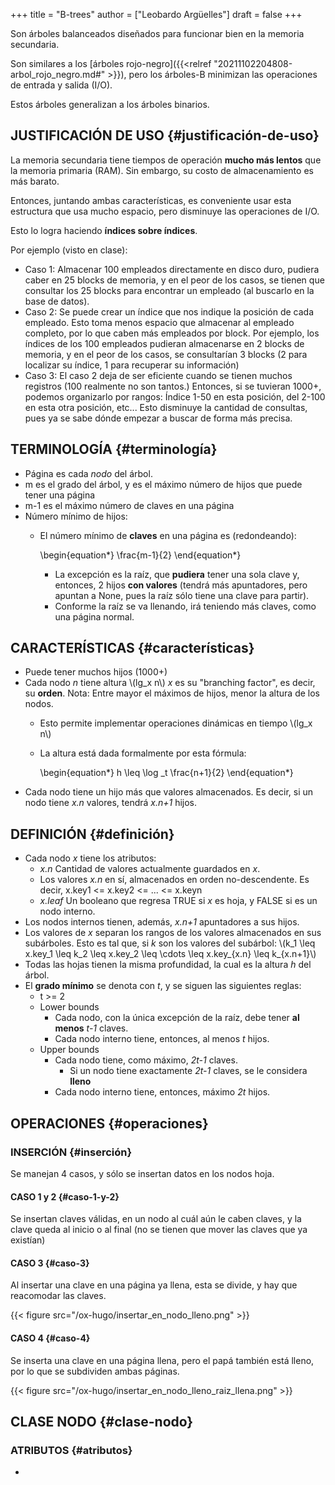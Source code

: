 +++
title = "B-trees"
author = ["Leobardo Argüelles"]
draft = false
+++

Son árboles balanceados diseñados para funcionar bien en la memoria
secundaria.

Son similares a los [árboles rojo-negro]({{<relref "20211102204808-arbol_rojo_negro.md#" >}}), pero los árboles-B minimizan las
operaciones de entrada y salida (I/O).

Estos árboles generalizan a los árboles binarios.


## JUSTIFICACIÓN DE USO {#justificación-de-uso}

La memoria secundaria tiene tiempos de operación **mucho más lentos** que la
memoria primaria (RAM). Sin embargo, su costo de almacenamiento es más barato.

Entonces, juntando ambas características, es conveniente usar esta estructura
que usa mucho espacio, pero disminuye las operaciones de I/O.

Esto lo logra haciendo **índices sobre índices**.

Por ejemplo (visto en clase):

-   Caso 1:
    Almacenar 100 empleados directamente en disco duro, pudiera caber en 25
    blocks de memoria, y en el peor de los casos, se tienen que consultar los
    25 blocks para encontrar un empleado (al buscarlo en la base de datos).
-   Caso 2:
    Se puede crear un índice que nos indique la posición de cada empleado. Esto
    toma menos espacio que almacenar al empleado completo, por lo que caben más
    empleados por block. Por ejemplo, los índices de los 100 empleados pudieran almacenarse en 2 blocks de memoria, y en el peor de los casos,
    se consultarían 3 blocks (2 para localizar su índice, 1 para recuperar su información)
-   Caso 3:
    El caso 2 deja de ser eficiente cuando se tienen muchos registros (100
    realmente no son tantos.) Entonces, si se tuvieran 1000+, podemos
    organizarlo por rangos: Índice 1-50 en esta posición, del 2-100 en esta
    otra posición, etc... Esto disminuye la cantidad de consultas, pues ya
    se sabe dónde empezar a buscar de forma más precisa.


## TERMINOLOGÍA {#terminología}

-   Página es cada _nodo_ del árbol.
-   m es el grado del árbol, y es el máximo número de hijos que puede tener una página
-   m-1 es el máximo número de claves en una página
-   Número mínimo de hijos:
    -   El número mínimo de **claves** en una página es (redondeando):

        \begin{equation\*}
        \frac{m-1}{2}
        \end{equation\*}

        -   La excepción es la raíz, que **pudiera** tener una sola clave y, entonces, 2 hijos **con valores** (tendrá más apuntadores, pero apuntan a None, pues la raíz sólo tiene una clave para partir).
        -   Conforme la raíz se va llenando, irá teniendo más claves, como una página normal.


## CARACTERÍSTICAS {#características}

-   Puede tener muchos hijos (1000+)
-   Cada nodo _n_ tiene altura \\(lg\_x n\\)
    _x_ es su "branching factor", es decir, su **orden**.
    Nota: Entre mayor el máximos de hijos, menor la altura de los nodos.
    -   Esto permite implementar operaciones dinámicas en tiempo \\(lg\_x n\\)
    -   La altura está dada formalmente por esta fórmula:

        \begin{equation\*}
        h \leq \log \_t \frac{n+1}{2}
        \end{equation\*}
-   Cada nodo tiene un hijo más que valores almacenados.
    Es decir, si un nodo tiene _x.n_ valores, tendrá _x.n+1_ hijos.


## DEFINICIÓN {#definición}

-   Cada nodo _x_ tiene los atributos:
    -   _x.n_
        Cantidad de valores actualmente guardados en _x_.
    -   Los valores _x.n_ en sí, almacenados en orden no-descendente.
        Es decir, x.key1 <= x.key2 <= ... <= x.keyn
    -   _x.leaf_
        Un booleano que regresa TRUE si _x_ es hoja, y FALSE si es un nodo
        interno.
-   Los nodos internos tienen, además, _x.n+1_ apuntadores a sus hijos.
-   Los valores de _x_ separan los rangos de los valores almacenados en sus subárboles.
    Esto es tal que, si _k_ son los valores del subárbol:
    \\(k\_1 \leq x.key\_1 \leq k\_2 \leq x.key\_2 \leq \cdots \leq x.key\_{x.n} \leq k\_{x.n+1}\\)
-   Todas las hojas tienen la misma profundidad, la cual es la altura _h_ del árbol.
-   El **grado mínimo** se denota con _t_, y se siguen las siguientes reglas:
    -   t >= 2
    -   Lower bounds
        -   Cada nodo, con la única excepción de la raíz, debe tener **al menos** _t-1_ claves.
        -   Cada nodo interno tiene, entonces, al menos _t_ hijos.
    -   Upper bounds
        -   Cada nodo tiene, como máximo, _2t-1_ claves.
            -   Si un nodo tiene exactamente _2t-1_ claves, se le considera **lleno**
        -   Cada nodo interno tiene, entonces, máximo _2t_ hijos.


## OPERACIONES {#operaciones}


### INSERCIÓN {#inserción}

Se manejan 4 casos, y sólo se insertan datos en los nodos hoja.


#### CASO 1 y 2 {#caso-1-y-2}

Se insertan claves válidas, en un nodo al cuál aún le caben claves,
y la clave queda al inicio o al final (no se tienen que mover las
claves que ya existían)


#### CASO 3 {#caso-3}

Al insertar una clave en una página ya llena, esta se divide, y hay que reacomodar las claves.

{{< figure src="/ox-hugo/insertar_en_nodo_lleno.png" >}}


#### CASO 4 {#caso-4}

Se inserta una clave en una página llena, pero el papá también está
lleno, por lo que se subdividen ambas páginas.

{{< figure src="/ox-hugo/insertar_en_nodo_lleno_raiz_llena.png" >}}


## CLASE NODO {#clase-nodo}


### ATRIBUTOS {#atributos}

-
